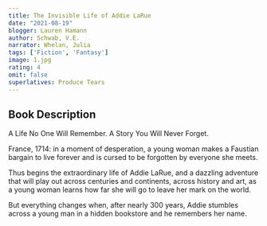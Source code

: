 ```yaml
---
title: The Invisible Life of Addie LaRue
date: "2021-08-19"
blogger: Lauren Hamann
author: Schwab, V.E.
narrator: Whelan, Julia
tags: ['Fiction', 'Fantasy']
image: 1.jpg
rating: 4
omit: false
superlatives: Produce Tears
---
```



## Book Description

A Life No One Will Remember. A Story You Will Never Forget.

France, 1714: in a moment of desperation, a young woman makes a Faustian bargain to live forever and is cursed to be forgotten by everyone she meets.

Thus begins the extraordinary life of Addie LaRue, and a dazzling adventure that will play out across centuries and continents, across history and art, as a young woman learns how far she will go to leave her mark on the world.

But everything changes when, after nearly 300 years, Addie stumbles across a young man in a hidden bookstore and he remembers her name.
